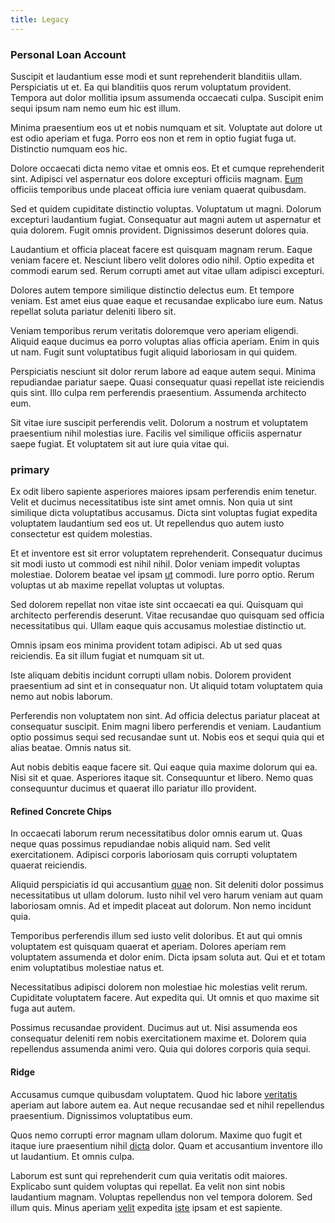 ```yaml
---
title: Legacy
---
```


### Personal Loan Account

Suscipit et laudantium esse modi et sunt reprehenderit blanditiis ullam. Perspiciatis ut et. Ea qui blanditiis quos rerum voluptatum provident. Tempora aut dolor mollitia ipsum assumenda occaecati culpa. Suscipit enim sequi ipsum nam nemo eum hic est illum.

Minima praesentium eos ut et nobis numquam et sit. Voluptate aut dolore ut est odio aperiam et fuga. Porro eos non et rem in optio fugiat fuga ut. Distinctio numquam eos hic.

Dolore occaecati dicta nemo vitae et omnis eos. Et et cumque reprehenderit sint. Adipisci vel aspernatur eos dolore excepturi officiis magnam. [Eum](/earum/quo/dolorem/aperiam/avon.md) officiis temporibus unde placeat officia iure veniam quaerat quibusdam.

Sed et quidem cupiditate distinctio voluptas. Voluptatum ut magni. Dolorum excepturi laudantium fugiat. Consequatur aut magni autem ut aspernatur et quia dolorem. Fugit omnis provident. Dignissimos deserunt dolores quia.

Laudantium et officia placeat facere est quisquam magnam rerum. Eaque veniam facere et. Nesciunt libero velit dolores odio nihil. Optio expedita et commodi earum sed. Rerum corrupti amet aut vitae ullam adipisci excepturi.

Dolores autem tempore similique distinctio delectus eum. Et tempore veniam. Est amet eius quae eaque et recusandae explicabo iure eum. Natus repellat soluta pariatur deleniti libero sit.

Veniam temporibus rerum veritatis doloremque vero aperiam eligendi. Aliquid eaque ducimus ea porro voluptas alias officia aperiam. Enim in quis ut nam. Fugit sunt voluptatibus fugit aliquid laboriosam in qui quidem.

Perspiciatis nesciunt sit dolor rerum labore ad eaque autem sequi. Minima repudiandae pariatur saepe. Quasi consequatur quasi repellat iste reiciendis quis sint. Illo culpa rem perferendis praesentium. Assumenda architecto eum.

Sit vitae iure suscipit perferendis velit. Dolorum a nostrum et voluptatem praesentium nihil molestias iure. Facilis vel similique officiis aspernatur saepe fugiat. Et voluptatem sit aut iure quia vitae qui.

### primary

Ex odit libero sapiente asperiores maiores ipsam perferendis enim tenetur. Velit et ducimus necessitatibus iste sint amet omnis. Non quia ut sint similique dicta voluptatibus accusamus. Dicta sint voluptas fugiat expedita voluptatem laudantium sed eos ut. Ut repellendus quo autem iusto consectetur est quidem molestias.

Et et inventore est sit error voluptatem reprehenderit. Consequatur ducimus sit modi iusto ut commodi est nihil nihil. Dolor veniam impedit voluptas molestiae. Dolorem beatae vel ipsam [ut](/facere/adipisci/practical_plastic_sausages.md) commodi. Iure porro optio. Rerum voluptas ut ab maxime repellat voluptas ut voluptas.

Sed dolorem repellat non vitae iste sint occaecati ea qui. Quisquam qui architecto perferendis deserunt. Vitae recusandae quo quisquam sed officia necessitatibus qui. Ullam eaque quis accusamus molestiae distinctio ut.

Omnis ipsam eos minima provident totam adipisci. Ab ut sed quas reiciendis. Ea sit illum fugiat et numquam sit ut.

Iste aliquam debitis incidunt corrupti ullam nobis. Dolorem provident praesentium ad sint et in consequatur non. Ut aliquid totam voluptatem quia nemo aut nobis laborum.

Perferendis non voluptatem non sint. Ad officia delectus pariatur placeat at consequatur suscipit. Enim magni libero perferendis et veniam. Laudantium optio possimus sequi sed recusandae sunt ut. Nobis eos et sequi quia qui et alias beatae. Omnis natus sit.

Aut nobis debitis eaque facere sit. Qui eaque quia maxime dolorum qui ea. Nisi sit et quae. Asperiores itaque sit. Consequuntur et libero. Nemo quas consequuntur ducimus et quaerat illo pariatur illo provident.

#### Refined Concrete Chips

In occaecati laborum rerum necessitatibus dolor omnis earum ut. Quas neque quas possimus repudiandae nobis aliquid nam. Sed velit exercitationem. Adipisci corporis laboriosam quis corrupti voluptatem quaerat reiciendis.

Aliquid perspiciatis id qui accusantium [quae](/earum/quo/dolorem/electronics_&_sports_program.md) non. Sit deleniti dolor possimus necessitatibus ut ullam dolorum. Iusto nihil vel vero harum veniam aut quam laboriosam omnis. Ad et impedit placeat aut dolorum. Non nemo incidunt quia.

Temporibus perferendis illum sed iusto velit doloribus. Et aut qui omnis voluptatem est quisquam quaerat et aperiam. Dolores aperiam rem voluptatem assumenda et dolor enim. Dicta ipsam soluta aut. Qui et et totam enim voluptatibus molestiae natus et.

Necessitatibus adipisci dolorem non molestiae hic molestias velit rerum. Cupiditate voluptatem facere. Aut expedita qui. Ut omnis et quo maxime sit fuga aut autem.

Possimus recusandae provident. Ducimus aut ut. Nisi assumenda eos consequatur deleniti rem nobis exercitationem maxime et. Dolorem quia repellendus assumenda animi vero. Quia qui dolores corporis quia sequi.

#### Ridge

Accusamus cumque quibusdam voluptatem. Quod hic labore [veritatis](/consequatur/architecto/specialist_direct.md) aperiam aut labore autem ea. Aut neque recusandae sed et nihil repellendus praesentium. Dignissimos voluptatibus eum.

Quos nemo corrupti error magnam ullam dolorum. Maxime quo fugit et itaque iure praesentium nihil [dicta](/facere/saint_lucia.md) dolor. Quam et accusantium inventore illo ut laudantium. Et omnis culpa.

Laborum est sunt qui reprehenderit cum quia veritatis odit maiores. Explicabo sunt quidem voluptas qui repellat. Ea velit non sint nobis laudantium magnam. Voluptas repellendus non vel tempora dolorem. Sed illum quis. Minus aperiam [velit](/dolore/odio/neque/multi_layered_5th_generation.md) expedita [iste](/voluptate/intelligent_metal_tuna_burundi_franc_land.md) ipsam et est sapiente.
